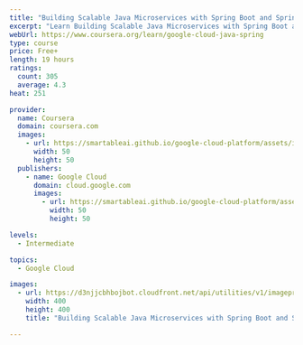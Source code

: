 ```yaml
---
title: "Building Scalable Java Microservices with Spring Boot and Spring Cloud"
excerpt: "Learn Building Scalable Java Microservices with Spring Boot and Spring Cloud from Google Cloud. \"Microservices\" describes a software design pattern in which an application is a collection of loosely coupled services. These services are ..."
webUrl: https://www.coursera.org/learn/google-cloud-java-spring
type: course
price: Free+
length: 19 hours
ratings:
  count: 305
  average: 4.3
heat: 251

provider:
  name: Coursera
  domain: coursera.com
  images:
    - url: https://smartableai.github.io/google-cloud-platform/assets/images/organizations/coursera.com-50x50.jpg
      width: 50
      height: 50
  publishers:
    - name: Google Cloud
      domain: cloud.google.com
      images:
        - url: https://smartableai.github.io/google-cloud-platform/assets/images/organizations/cloud.google.com-50x50.jpg
          width: 50
          height: 50

levels:
  - Intermediate

topics:
  - Google Cloud

images:
  - url: https://d3njjcbhbojbot.cloudfront.net/api/utilities/v1/imageproxy/https://s3.amazonaws.com/coursera-course-photos/54/4ed1d02bfe11e9b16e4738100f1cb7/logo-java-spring-boot-cloud_.jpg?auto=format%2Ccompress&dpr=1&w=400&h=400&fit=fill&bg=FFF
    width: 400
    height: 400
    title: "Building Scalable Java Microservices with Spring Boot and Spring Cloud"

---
```


